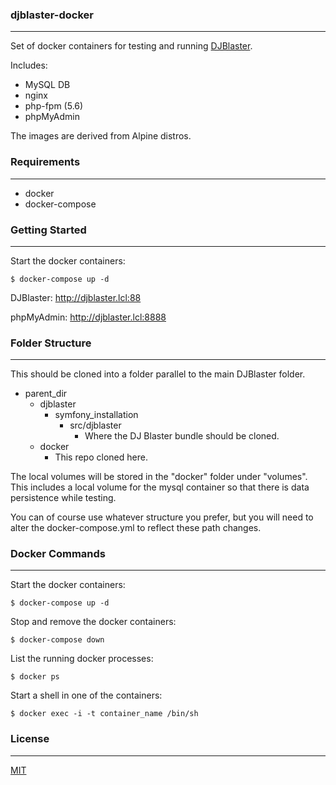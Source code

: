 ### djblaster-docker
----
Set of docker containers for testing and running [DJBlaster](https://github.com/destinmoulton/djblasterbundle).

Includes:
* MySQL DB
* nginx
* php-fpm (5.6)
* phpMyAdmin

The images are derived from Alpine distros.

### Requirements
----
* docker
* docker-compose

### Getting Started
----
Start the docker containers:
```
$ docker-compose up -d
```

DJBlaster: http://djblaster.lcl:88

phpMyAdmin: http://djblaster.lcl:8888

### Folder Structure
----
This should be cloned into a folder parallel to the main DJBlaster folder.

* parent_dir
  * djblaster
    * symfony_installation
      * src/djblaster
        * Where the DJ Blaster bundle should be cloned.
  * docker
    * This repo cloned here.

The local volumes will be stored in the "docker" folder under "volumes". This includes a local volume for the mysql container so that there is data persistence while testing.

You can of course use whatever structure you prefer, but you will need to alter the docker-compose.yml to reflect these path changes.


### Docker Commands
----

Start the docker containers:
```
$ docker-compose up -d
```

Stop and remove the docker containers:
```
$ docker-compose down
```

List the running docker processes:
```
$ docker ps
```

Start a shell in one of the containers:
```
$ docker exec -i -t container_name /bin/sh
```

### License
----
[MIT](https://github.com/destinmoulton/djblaster-docker-dev/blob/master/LICENSE)